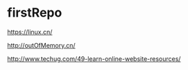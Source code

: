 # firstRepo
https://linux.cn/

http://outOfMemory.cn/

http://www.techug.com/49-learn-online-website-resources/
